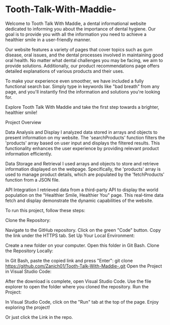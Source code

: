 # Tooth-Talk-With-Maddie-

Welcome to Tooth Talk With Maddie, a dental informational website dedicated to informing you about the importance of dental hygiene. Our goal is to provide you with all the information you need to achieve a healthier smile in a user-friendly manner.

Our website features a variety of pages that cover topics such as gum disease, oral issues, and the dental processes involved in maintaining good oral health. No matter what dental challenges you may be facing, we aim to provide solutions. Additionally, our product recommendations page offers detailed explanations of various products and their uses.

To make your experience even smoother, we have included a fully functional search bar. Simply type in keywords like "bad breath" from any page, and you'll instantly find the information and solutions you're looking for.

Explore Tooth Talk With Maddie and take the first step towards a brighter, healthier smile!



Project Overview

Data Analysis and Display
I analyzed data stored in arrays and objects to present information on my website. The 'searchProducts' function filters the 'products' array based on user input and displays the filtered results. This functionality enhances the user experience by providing relevant product information efficiently.

Data Storage and Retrieval
I used arrays and objects to store and retrieve information displayed on the webpage. Specifically, the 'products' array is used to manage product details, which are populated by the 'fetchProducts' function from a JSON file.

API Integration
I retrieved data from a third-party API to display the world population on the "Healthier Smile, Healthier You" page. This real-time data fetch and display demonstrate the dynamic capabilities of the website.



To run this project, follow these steps:

Clone the Repository:

Navigate to the GitHub repository.
Click on the green "Code" button.
Copy the link under the HTTPS tab.
Set Up Your Local Environment:

Create a new folder on your computer.
Open this folder in Git Bash.
Clone the Repository Locally:

In Git Bash, paste the copied link and press "Enter":
git clone https://github.com/Zanich01/Tooth-Talk-With-Maddie-.git
Open the Project in Visual Studio Code:

After the download is complete, open Visual Studio Code.
Use the file explorer to open the folder where you cloned the repository.
Run the Project:

In Visual Studio Code, click on the "Run" tab at the top of the page.
Enjoy exploring the project!



Or just click the Link in the repo.
